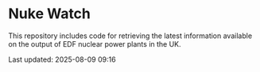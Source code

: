 # Nuke Watch

This repository includes code for retrieving the latest information available on the output of EDF nuclear power plants in the UK.

Last updated: 2025-08-09 09:16